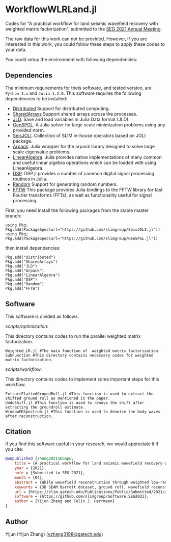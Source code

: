 # WorkflowWLRLand.jl

Codes for "A practical workflow for land seismic wavefield recovery with weighted matrix factorization", submitted to the [SEG 2021 Annual Meeting](https://seg.org/AM/).

The raw data for this work can not be provided. However, if you are interested in this work, you could follow these steps to apply these codes to your data. 

You could setup the environment with following dependencies:
## Dependencies

The minimum requirements for theis software, and tested version, are `Python 3.x` and `Julia 1.2.0`.
This software requires the following dependencies to be installed:
- [Distributed](https://docs.julialang.org/en/v1/stdlib/Distributed/) Support for distributed computing.
- [SharedArrays](https://docs.julialang.org/en/v1/stdlib/SharedArrays/) Support shared arrays across the processes. 
- [JLD](https://github.com/JuliaIO/JLD.jl). Save and load variables in Julia Data format (JLD).
- [GenSPGL](https://github.com/slimgroup/GenSPGL.jl). A Julia solver for large scale minimization problems using any provided norm.
- [SeisJOLI](https://github.com/slimgroup/SeisJOLI.jl). Collection of SLIM in-house operators based on JOLI package.
- [Arpack](https://github.com/JuliaLinearAlgebra/Arpack.jl). Julia wrapper for the arpack library designed to solve large scale eigenvalue problems.
- [LinearAlgebra](https://docs.julialang.org/en/v1/stdlib/LinearAlgebra/). Julia provides native implementations of many common and useful linear algebra operations which can be loaded with using LinearAlgebra. 
- [DSP](https://github.com/JuliaDSP/DSP.jl). DSP.jl provides a number of common digital signal processing routines in Julia.
- [Random](https://docs.julialang.org/en/v1/stdlib/Random/) Support for generating random numbers.
- [FFTW](https://github.com/JuliaMath/FFTW.jl) This package provides Julia bindings to the FFTW library for fast Fourier transforms (FFTs), as well as functionality useful for signal processing.

First, you need install the following packages from the stable master branch:
```
using Pkg; Pkg.add(PackageSpec(url="https://github.com/slimgroup/SeisJOLI.jl"))
using Pkg; Pkg.add(PackageSpec(url="https://github.com/slimgroup/GenSPGL.jl"))
```

then install dependencies:
```
Pkg.add("Distributed")
Pkg.add("SharedArrays")
Pkg.add("JLD")
Pkg.add("Arpack")
Pkg.add("LinearAlgebra")
Pkg.add("DSP")
Pkg.add("Random")
Pkg.add("FFTW")
```

## Software
This software is divided as follows:
 
*scripts/optimization*: 

 This directory contains codes to run the parallel weighted matrix factorization. 
 
 ```
 Weighted_LR.jl #The main function of  weighted matrix factorization.
 SubFunction #This directory contains necessary codes for weighted matrix factorization.
 ```

 *scripts/workflow*: 

 This directory contains codes to implement some important steps for this workflow. 
 
 ```
 ExtractFlattedGroundRoll.jl #This function is used to extract the shifted ground roll as mentioned in the paper. 
 UndoShift.jl #This function is used to remove the shift after extracting the groundroll estimate.
 WindowFKSpectrum.jl #This function is used to denoise the body waves after reconstruction. 
 ```


## Citation

If you find this software useful in your research, we would appreciate it if you cite:

```bibtex
@unpublished {zhang2021SEGapw,
	title = {A practical workflow for land seismic wavefield recovery with weighted matrix factorization},
	year = {2021},
	note = {Submitted to SEG 2021},
	month = {04},
	abstract = {While wavefield reconstruction through weighted low-rank matrix factorizations has been shown to perform well on marine data, out-of-the-box application of this technology to land data is hampered by ground roll. The presence of these strong surface waves tends to dominate the reconstruction at the expense of the weaker body waves. Because ground roll is slow, it also suffers more from aliasing. To overcome these challenges, we introduce a practical workflow where the ground roll and body wave components are recovered separately and combined. We test the proposed approach blindly on a subset of the 3D SEAM Barrett dataset. With our technique, we recover densely sampled data from 25 percent randomly subsampled receivers. Independent comparisons on a single shot demonstrate significant improvements achievable with the presented workflow.},
	keywords = {3D SEAM Barrett dataset, ground roll, wavefield reconstruction, weighted matrix factorization},
	url = {https://slim.gatech.edu/Publications/Public/Submitted/2021/zhang2021SEGapw/Yijun2021.html},
	software = {https://github.com/slimgroup/Software.SEG2021},
	author = {Yijun Zhang and Felix J. Herrmann}
}
```

## Author

Yijun (Yijun Zhang) (yzhang3198@gatech.edu)
